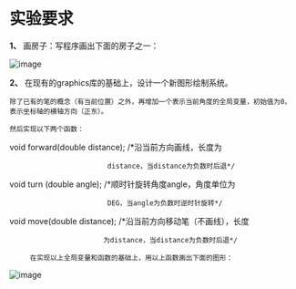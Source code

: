 # 实验要求

**1、** 画房子：写程序画出下面的房子之一：

![image](https://user-images.githubusercontent.com/96508983/164162488-1516c359-0259-4e9d-b69f-c75907a3e7c3.png)

**2、** 在现有的graphics库的基础上，设计一个新图形绘制系统。

    除了已有的笔的概念（有当前位置）之外，再增加一个表示当前角度的全局变量，初始值为0，表示坐标轴的横轴方向（正东）。

    然后实现以下两个函数：

 void forward(double distance); /*沿当前方向画线，长度为

                            distance，当distance为负数时后退*/

void turn (double angle);  /*顺时针旋转角度angle，角度单位为

                            DEG，当angle为负数时逆时针旋转*/

void move(double distance); /*沿当前方向移动笔（不画线），长度

                           为distance，当distance为负数时后退*/

         在实现以上全局变量和函数的基础上，用以上函数画出下面的图形：

![image](https://user-images.githubusercontent.com/96508983/164162553-a8d9f361-2d12-462a-8ad8-7ae5a4842ba0.png)
